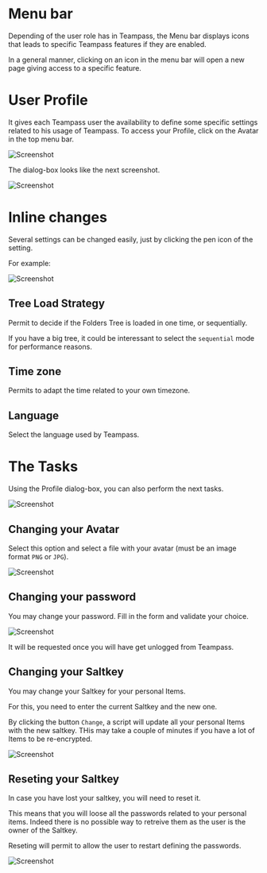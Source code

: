 # Menu bar

Depending of the user role has in Teampass, the Menu bar displays icons that leads to specific Teampass features if they are enabled.

In a general manner, clicking on an icon in the menu bar will open a new page giving access to a specific feature.

# User Profile

It gives each Teampass user the availability to define some specific settings related to his usage of Teampass.
To access your Profile, click on the Avatar in the top menu bar.

![Screenshot](../img/user-prof-1.png)

The dialog-box looks like the next screenshot.

![Screenshot](../img/user-prof-2.png)

# Inline changes

Several settings can be changed easily, just by clicking the pen icon of the setting.

For example:

![Screenshot](../img/user-prof-3.png)

## Tree Load Strategy

Permit to decide if the Folders Tree is loaded in one time, or sequentially.

If you have a big tree, it could be interessant to select the `sequential` mode for performance reasons.

## Time zone

Permits to adapt the time related to your own timezone.

## Language

Select the language used by Teampass.

# The Tasks

Using the Profile dialog-box, you can also perform the next tasks.

![Screenshot](../img/user-prof-4.png)

## Changing your Avatar

Select this option and select a file with your avatar (must be an image format `PNG` or `JPG`).

![Screenshot](../img/user-prof-5.png)

## Changing your password

You may change your password. Fill in the form and validate your choice.

![Screenshot](../img/user-prof-6.png)

It will be requested once you will have get unlogged from Teampass.

## Changing your Saltkey

You may change your Saltkey for your personal Items.

For this, you need to enter the current Saltkey and the new one.

By clicking the button `Change`, a script will update all your personal Items with the new saltkey. THis may take a couple of minutes if you have a lot of Items to be re-encrypted.

![Screenshot](../img/user-prof-7.png)

## Reseting your Saltkey

In case you have lost your saltkey, you will need to reset it.

This means that you will loose all the passwords related to your personal items. Indeed there is no possible way to retreive them as the user is the owner of the Saltkey.

Reseting will permit to allow the user to restart defining the passwords.

![Screenshot](../img/user-prof-8.png)

